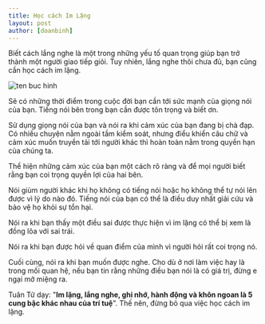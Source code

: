 ```yaml
---
title: Học cách Im Lặng
layout: post
author: [doanbinh]
---
```


Biết cách lắng nghe là một trong những yếu tố quan trọng giúp bạn trở thành một người giao tiếp giỏi. Tuy nhiên, lắng nghe thôi chưa đủ, bạn cũng cần học cách im lặng.

![ten buc hinh](http://www.daotaoquocte.com/wp-content/uploads/2017/08/hoc-cach-im-lang-600x400.jpg "ten buc hinh")

Sẽ có những thời điểm trong cuộc đời bạn cần tới sức mạnh của giọng nói của bạn. Tiếng nói bên trong bạn cần được tôn trọng và biết ơn.

Sử dụng giọng nói của bạn và nói ra khi cảm xúc của bạn đang bị chà đạp. Có nhiều chuyện nằm ngoài tầm kiểm soát, nhưng điểu khiển câu chữ và cảm xúc muốn truyền tải tới người khác thì hoàn toàn nằm trong quyền hạn của chúng ta.

Thể hiện những cảm xúc của bạn một cách rõ ràng và để mọi người biết rằng bạn coi trọng quyền lợi của hai bên.

Nói giùm người khác khi họ không có tiếng nói hoặc họ không thể tự nói lên được vì lý do nào đó. Tiếng nói của bạn có thể là điều duy nhất giải cứu và bảo vệ họ khỏi sự tổn hại.

Nói ra khi bạn thấy một điều sai được thực hiện vì im lặng có thể bị xem là đồng lõa với sai trái.

Nói ra khi bạn được hỏi về quan điểm của mình vì người hỏi rất coi trọng nó.

Cuối cùng, nói ra khi bạn muốn được nghe. Cho dù ở nơi làm việc hay là trong mối quan hệ, nếu bạn tin rằng những điều bạn nói là có giá trị, đừng e ngại mở miệng ra.

Tuân Tử dạy: "**Im lặng, lắng nghe, ghi nhớ, hành động và khôn ngoan là 5 cung bậc khác nhau của trí tuệ**". Thế nên, đừng bỏ qua việc học cách im lặng.

